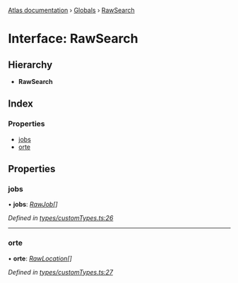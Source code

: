 [Atlas documentation](../README.md) › [Globals](../globals.md) › [RawSearch](rawsearch.md)

# Interface: RawSearch

## Hierarchy

* **RawSearch**

## Index

### Properties

* [jobs](rawsearch.md#jobs)
* [orte](rawsearch.md#orte)

## Properties

###  jobs

• **jobs**: *[RawJob](rawjob.md)[]*

*Defined in [types/customTypes.ts:26](https://github.com/chronark/atlas/blob/d12ab44/src/types/customTypes.ts#L26)*

___

###  orte

• **orte**: *[RawLocation](rawlocation.md)[]*

*Defined in [types/customTypes.ts:27](https://github.com/chronark/atlas/blob/d12ab44/src/types/customTypes.ts#L27)*
